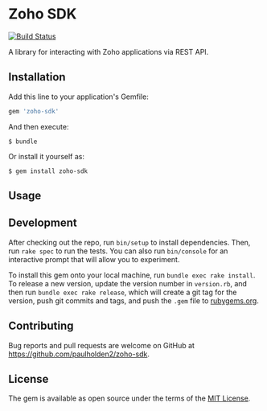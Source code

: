 # Zoho SDK

[![Build Status](https://travis-ci.org/paulholden2/zoho-sdk.svg?branch=master)](https://travis-ci.org/paulholden2/zoho-sdk)

A library for interacting with Zoho applications via REST API.

## Installation

Add this line to your application's Gemfile:

```ruby
gem 'zoho-sdk'
```

And then execute:

    $ bundle

Or install it yourself as:

    $ gem install zoho-sdk

## Usage

## Development

After checking out the repo, run `bin/setup` to install dependencies. Then, run `rake spec` to run the tests. You can also run `bin/console` for an interactive prompt that will allow you to experiment.

To install this gem onto your local machine, run `bundle exec rake install`. To release a new version, update the version number in `version.rb`, and then run `bundle exec rake release`, which will create a git tag for the version, push git commits and tags, and push the `.gem` file to [rubygems.org](https://rubygems.org).

## Contributing

Bug reports and pull requests are welcome on GitHub at https://github.com/paulholden2/zoho-sdk.

## License

The gem is available as open source under the terms of the [MIT License](https://opensource.org/licenses/MIT).
